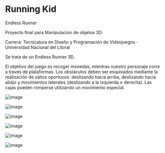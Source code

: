 # Running Kid
Endless Runner

Proyecto final para Manipulacion de objetos 3D.

Carrera: Tecnicatura en Diseño y Programación de Videojuegos - Universidad Nacional del Litoral

Se trata de un Endless Runner 3D.

El objetivo del juego es recoger monedas, mientras nuestro personaje corre a través de plataformas. Los obstáculos deben ser esquivados mediante la realización de saltos oportunos: deslizando hacia arriba, deslizando hacia abajo y movimientos laterales (deslizando a la izquierda o derecha). Las cajas pueden romperse utilizando un movimiento especial.

![image](https://user-images.githubusercontent.com/83043304/135935695-9d2e7a22-8085-4b99-ab1b-137b73b9d959.png)


![image](https://user-images.githubusercontent.com/83043304/135935707-a1cbb9f9-5185-48fe-aaa7-9bfc9559eb31.png)


![image](https://user-images.githubusercontent.com/83043304/135935718-44a6a764-7463-403e-9c19-0d75a4aaeb9e.png)


![image](https://user-images.githubusercontent.com/83043304/135935734-caa2f425-4318-497a-82c6-2c3d272558c0.png)


![image](https://user-images.githubusercontent.com/83043304/135935745-bc34815c-c6c5-4c03-b995-dd129d4afc18.png)


![image](https://user-images.githubusercontent.com/83043304/135935777-ecd4a7be-cec9-42e7-90b1-ede23302b114.png)


